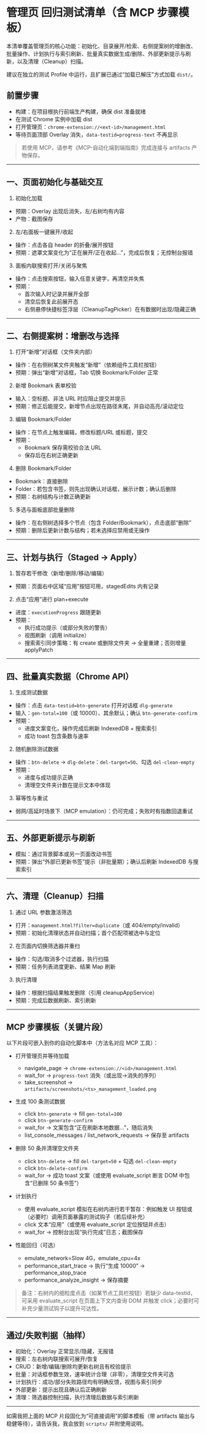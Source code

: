 # 管理页 回归测试清单（含 MCP 步骤模板）

本清单覆盖管理页的核心功能：初始化、目录展开/检索、右侧提案树的增删改、批量操作、计划执行与索引刷新、批量真实数据生成/删除、外部更新提示与刷新，以及清理（Cleanup）扫描。

建议在独立的测试 Profile 中运行，且扩展已通过“加载已解压”方式加载 `dist/`。

## 前置步骤

- 构建：在项目根执行前端生产构建，确保 dist 准备就绪
- 在测试 Chrome 实例中加载 dist
- 打开管理页：`chrome-extension://<ext-id>/management.html`
- 等待页面顶部 Overlay 消失，`data-testid=progress-text` 不再显示

> 若使用 MCP，请参考《MCP-自动化端到端指南》完成连接与 artifacts 产物保存。

---

## 一、页面初始化与基础交互

1. 初始化加载

- 预期：Overlay 出现后消失，左/右树均有内容
- 产物：截图保存

2. 左/右面板一键展开/收起

- 操作：点击各自 header 的折叠/展开按钮
- 预期：遮罩文案变化为“正在展开/正在收起…”，完成后恢复；无控制台报错

3. 面板内联搜索打开/关闭与聚焦

- 操作：点击搜索按钮，输入任意关键字，再清空并失焦
- 预期：
  - 首次输入时记录并展开全部
  - 清空后恢复此前展开态
  - 右侧悬停快捷标签浮层（CleanupTagPicker）在有数据时出现/隐藏正确

---

## 二、右侧提案树：增删改与选择

1. 打开“新增”对话框（文件夹内部）

- 操作：在右侧树某文件夹触发“新增”（依赖组件工具栏按钮）
- 预期：弹出“新增”对话框，Tab 切换 Bookmark/Folder 正常

2. 新增 Bookmark 表单校验

- 输入：空标题、非法 URL 时应阻止提交并提示
- 预期：修正后能提交，新增节点出现在路径末尾，并自动高亮/滚动定位

3. 编辑 Bookmark/Folder

- 操作：在节点上触发编辑，修改标题/URL 或标题，提交
- 预期：
  - Bookmark 保存需校验合法 URL
  - 保存后在右树正确更新

4. 删除 Bookmark/Folder

- Bookmark：直接删除
- Folder：若包含书签，则先出现确认对话框，展示计数；确认后删除
- 预期：右树结构与计数正确更新

5. 多选与面板底部批量删除

- 操作：在右侧树选择多个节点（包含 Folder/Bookmark），点击底部“删除”
- 预期：删除后更新计数与结构；若未选择应禁用或无操作

---

## 三、计划与执行（Staged → Apply）

1. 暂存若干修改（新增/删除/移动/编辑）

- 预期：页面右中区域“应用”按钮可用，stagedEdits 内有记录

2. 点击“应用”进行 plan+execute

- 进度：`executionProgress` 跟随更新
- 预期：
  - 执行成功提示（或部分失败的警告）
  - 视图刷新（调用 initialize）
  - 搜索索引同步策略：有 create 或删除文件夹 → 全量重建；否则增量 applyPatch

---

## 四、批量真实数据（Chrome API）

1. 生成测试数据

- 操作：点击 `data-testid=btn-generate` 打开对话框 `dlg-generate`
- 输入：`gen-total=100`（或 10000）、其余默认；确认 `btn-generate-confirm`
- 预期：
  - 进度文案变化，操作完成后刷新 IndexedDB + 搜索索引
  - 成功 toast 包含条数与速率

2. 随机删除测试数据

- 操作：`btn-delete` → `dlg-delete`：`del-target=50`、勾选 `del-clean-empty`
- 预期：
  - 进度与成功提示正确
  - 清理空文件夹计数在提示文本中体现

3. 幂等性与重试

- 弱网/高延时场景下（MCP emulation）：仍可完成；失败时有指数回退重试

---

## 五、外部更新提示与刷新

- 模拟：通过背景脚本或另一页面改动书签
- 预期：弹出“外部已更新书签”提示（非批量期）；确认后刷新 IndexedDB 与搜索索引

---

## 六、清理（Cleanup）扫描

1. 通过 URL 参数激活筛选

- 打开：`management.html?filter=duplicate`（或 404/empty/invalid）
- 预期：初始化清理状态并自动扫描；首个匹配项被选中与定位

2. 在页面内切换筛选器并重扫

- 操作：勾选/取消多个过滤器，执行扫描
- 预期：任务列表进度更新、结果 Map 刷新

3. 执行清理

- 操作：根据扫描结果触发删除（引用 cleanupAppService）
- 预期：完成后数据刷新、索引刷新

---

## MCP 步骤模板（关键片段）

以下片段可嵌入到你的自动化脚本中（方法名对应 MCP 工具）：

- 打开管理页并等待加载
  - navigate_page → `chrome-extension://<id>/management.html`
  - wait_for → `progress-text` 消失（或出现→消失的序列）
  - take_screenshot → `artifacts/screenshots/<ts>_management_loaded.png`

- 生成 100 条测试数据
  - click `btn-generate` → fill `gen-total=100`
  - click `btn-generate-confirm`
  - wait_for → 文案包含“正在刷新本地数据…”，随后消失
  - list_console_messages / list_network_requests → 保存至 artifacts

- 删除 50 条并清理空文件夹
  - click `btn-delete` → fill `del-target=50` + 勾选 `del-clean-empty`
  - click `btn-delete-confirm`
  - wait_for → 成功 toast 文案（或使用 evaluate_script 断言 DOM 中包含“已删除 50 条书签”）

- 计划执行
  - 使用 evaluate_script 模拟在右树内进行若干暂存：例如触发 UI 按钮或（必要时）调用页面暴露的测试钩子（若后续补充）
  - click 文本“应用”（或使用 evaluate_script 定位按钮并点击）
  - wait_for → 控制台出现“执行完成”日志；截图保存

- 性能回归（可选）
  - emulate_network=Slow 4G，emulate_cpu=4x
  - performance_start_trace → 执行“生成 10000” → performance_stop_trace
  - performance_analyze_insight → 保存摘要

> 备注：右树内的细粒度点击（如某节点工具栏按钮）若缺少 data-testid，可采用 evaluate_script 在页面上下文内查询 DOM 并触发 click；必要时可补充少量测试钩子以提升可达性。

---

## 通过/失败判据（抽样）

- 初始化：Overlay 正常显示/隐藏，无报错
- 搜索：左右树内联搜索可展开/恢复
- CRUD：新增/编辑/删除均更新右树且有校验提示
- 批量：对话框参数生效，速率统计合理（非零），清理空文件夹可选
- 计划执行：成功/部分失败路径均有明确反馈，视图与索引同步
- 外部更新：提示出现且确认后正确刷新
- 清理：筛选器控制扫描，执行清理后数据与索引刷新

---

如需我把上面的 MCP 片段固化为“可直接调用”的脚本模板（带 artifacts 输出与稳健等待），请告诉我，我会放到 `scripts/` 并附使用说明。

